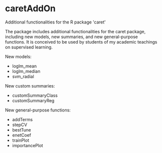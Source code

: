 # caretAddOn
Additional functionalities for the R package 'caret'

The package includes additional functionalities for the caret package, including new models, new summaries, and new general-purpose functions.
It is conceived to be used by students of my academic teachings on supervised learning.

New models:
- loglm_mean
- loglm_median
- svm_radial

New custom summaries:
- customSummaryClass
- customSummaryReg

New general-purpose functions:
- addTerms
- stepCV
- bestTune
- enetCoef
- trainPlot
- importancePlot
